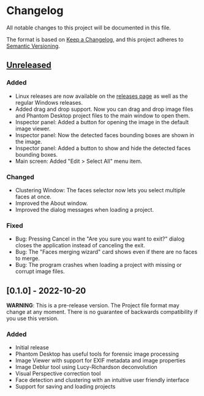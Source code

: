 # Changelog
All notable changes to this project will be documented in this file.

The format is based on [Keep a Changelog](https://keepachangelog.com/en/1.0.0/),
and this project adheres to [Semantic Versioning](https://semver.org/spec/v2.0.0.html).

## [Unreleased]

### Added

- Linux releases are now available on the [releases page](https://github.com/jhm-ciberman/phantom-desktop/releases) as well as the regular Windows releases.
- Added drag and drop support. Now you can drag and drop image files and Phantom Desktop project files to the main window to open them.
- Inspector panel: Added a button for opening the image in the default image viewer.
- Inspector panel: Now the detected faces bounding boxes are shown in the image.
- Inspector panel: Added a button to show and hide the detected faces bounding boxes.
- Main screen: Added "Edit > Select All" menu item.

### Changed

- Clustering Window: The faces selector now lets you select multiple faces at once.
- Improved the About window.
- Improved the dialog messages when loading a project.

### Fixed

- Bug: Pressing Cancel in the "Are you sure you want to exit?" dialog closes the application instead of canceling the exit.
- Bug: The "Faces merging wizard" card shows even if there are no faces to merge.
- Bug: The program crashes when loading a project with missing or corrupt image files.

## [0.1.0] - 2022-10-20

**WARNING**: This is a pre-release version. The Project file format may change 
at any moment. There is no guarantee of backwards compatibility if you use this
version.

### Added

- Initial release
- Phantom Desktop has useful tools for forensic image processing
- Image Viewer with support for EXIF metadata and image properties
- Image Deblur tool using Lucy-Richardson deconvolution
- Visual Perspective correction tool
- Face detection and clustering with an intuitive user friendly interface
- Support for saving and loading projects


[Unreleased]: https://github.com/jhm-ciberman/phantom-desktop/compare/v0.1.0...HEAD
[v0.1.0]: https://github.com/jhm-ciberman/phantom-desktop/releases/tag/v0.1.0
